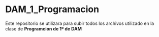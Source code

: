 # DAM_1_Programacion

Este repositorio se utilizara para subir todos los archivos utilizado en la clase de **Programcion de 1º de DAM**
